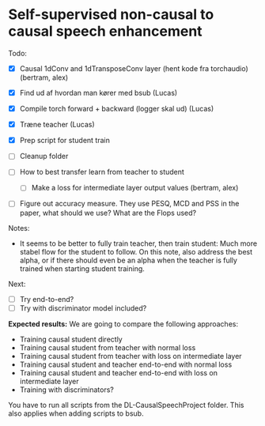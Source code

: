 # Self-supervised non-causal to causal speech enhancement

Todo:
- [x] Causal 1dConv and 1dTransposeConv layer (hent kode fra torchaudio) (bertram, alex)
- [x] Find ud af hvordan man kører med bsub (Lucas)
- [x] Compile torch forward + backward (logger skal ud) (Lucas)
- [x] Træne teacher (Lucas)
- [x] Prep script for student train
- [ ] Cleanup folder

- [ ] How to best transfer learn from teacher to student
    - [ ] Make a loss for intermediate layer output values (bertram, alex)
- [ ] Figure out accuracy measure. They use PESQ, MCD and PSS in the paper, what should we use? What are the Flops used?

Notes:
- It seems to be better to fully train teacher, then train student: Much more stabel flow for the student to follow. On this note, also address the best alpha, or if there should even be an alpha when the teacher is fully trained when starting student training.


Next:
- [ ] Try end-to-end?
- [ ] Try with discriminator model included?

**Expected results:**
We are going to compare the following approaches:
- Training causal student directly
- Training causal student from teacher with normal loss
- Training causal student from teacher with loss on intermediate layer
- Training causal student and teacher end-to-end with normal loss
- Training causal student and teacher end-to-end with loss on intermediate layer
- Training with discriminators?

You have to run all scripts from the DL-CausalSpeechProject folder. This also applies when adding scripts to bsub.
